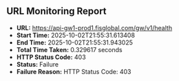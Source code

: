 ## URL Monitoring Report

- **URL:** https://api-gw1-prod1.fisglobal.com/gw/v1/health
- **Start Time:** 2025-10-02T21:55:31.613408
- **End Time:** 2025-10-02T21:55:31.943025
- **Total Time Taken:** 0.329617 seconds
- **HTTP Status Code:** 403
- **Status:** Failure
- **Failure Reason:** HTTP Status Code: 403

